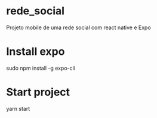 # rede_social
Projeto mobile de uma rede social com react native e Expo

# Install expo
sudo npm install -g expo-cli

# Start project
yarn start